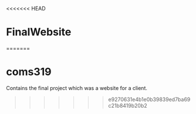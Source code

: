 <<<<<<< HEAD
# FinalWebsite


=======
# coms319
Contains the final project which was a website for a client.
>>>>>>> e9270631e4b1e0b39839ed7ba69c21b8419b20b2
